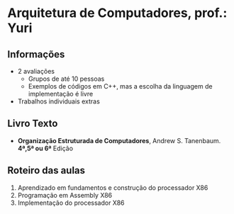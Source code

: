 # Arquitetura de Computadores, prof.: Yuri

## Informações
* 2 avaliações
    * Grupos de até 10 pessoas
    * Exemplos de códigos em C++, mas a escolha da linguagem de implementação é livre
* Trabalhos individuais extras


## Livro Texto
* **Organização Estruturada de Computadores**, Andrew S. Tanenbaum. **4ª,5ª ou 6ª** Edição 

## Roteiro das aulas
1. Aprendizado em fundamentos e construção do processador X86
2. Programação em Assembly X86
3. Implementação do processador X86

